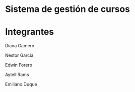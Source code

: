 # Sistema de gestión de cursos 

# Integrantes

Diana Gamero

Nestor Garcia

Edwin Forero

Aytell Rams 

Emiliano Duque
